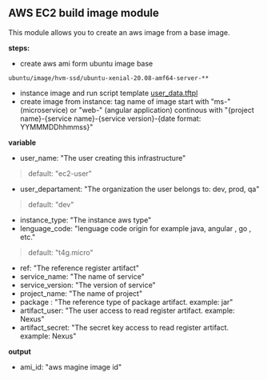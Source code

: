 AWS EC2 build image module
---
This module allows you to create an aws image from a base image.

**steps:**
* create aws ami form ubuntu image base
````
ubuntu/image/hvm-ssd/ubuntu-xenial-20.08-amf64-server-**
````
* instance image and run script template [user_data.tftpl](https://github.com/Iberia-Ent/software-engineering--reference-architecture--workflow/blob/main/terraform/modules/aws-ec2-image-iberia/user_data.tftpl)
* create image from instance: tag name of image start with "ms-" (microservice) or "web-" (angular application) continous with "{project name}-{service name}-{service version}-{date format: YYMMMDDhhmmss}"


**variable**

* user_name:        "The user creating this infrastructure"   
>default: "ec2-user"
* user_departament: "The organization the user belongs to: dev, prod, qa"
>default: "dev"
* instance_type:    "The instance aws type"
* lenguage_code:    "lenguage code origin for example java, angular , go , etc."
> default:          "t4g.micro"
* ref:              "The reference register artifact"
* service_name:     "The name of service"
* service_version:  "The version of service"
* project_name:     "The name of project"
* package :         "The reference type of package artifact. example: jar"
* artifact_user:    "The user access to read register artifact. example: Nexus"
* artifact_secret:  "The secret key access to read register artifact. example: Nexus"

**output**
* ami_id: "aws magine image id"
>  